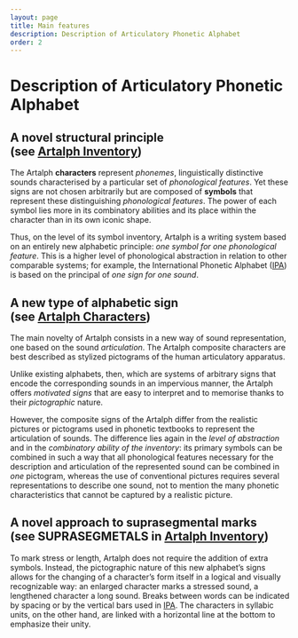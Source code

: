 ```yaml
---
layout: page
title: Main features
description: Description of Articulatory Phonetic Alphabet
order: 2
---
```


# Description of Articulatory Phonetic Alphabet

## A novel structural principle (see&nbsp;[Artalph&nbsp;Inventory][1])

The Artalph **characters** represent *phonemes*, linguistically distinctive sounds characterised by a particular set of 
*phonological features*. Yet these signs are not chosen arbitrarily but are composed of **symbols** that represent these 
distinguishing *phonological features*. The power of each symbol lies more in its combinatory abilities and its place 
within the character than in its own iconic shape.

Thus, on the level of its symbol inventory, Artalph is a writing system based on an entirely new alphabetic principle:
*one symbol for one phonological feature*. This is a higher level of phonological abstraction in relation to other 
comparable systems; for example, the International Phonetic Alphabet ([IPA][3]) is based on the principal of *one sign 
for one sound*.

## A new type of alphabetic sign (see&nbsp;[Artalph&nbsp;Characters][2])

The main novelty of Artalph consists in a new way of sound representation, one based on the sound *articulation*. 
The Artalph composite characters are best described as stylized pictograms of the human articulatory apparatus.

Unlike existing alphabets, then, which are systems of arbitrary signs that encode the corresponding sounds 
in an impervious manner, the Artalph offers *motivated signs* that are easy to interpret and to memorise thanks 
to their *pictographic* nature.

However, the composite signs of the Artalph differ from the realistic pictures or pictograms used in phonetic 
textbooks to represent the articulation of sounds. The difference lies again in the *level of abstraction* and 
in the *combinatory ability of the inventory*: its primary symbols can be combined in such a way that all phonological 
features necessary for the description and articulation of the represented sound can be combined in *one* pictogram, 
whereas the use of conventional pictures requires several representations to describe one sound, not to mention 
the many phonetic characteristics that cannot be captured by a realistic picture.

## A novel approach to suprasegmental marks (see&nbsp;SUPRASEGMETALS&nbsp;in&nbsp;[Artalph&nbsp;Inventory][1])

To mark stress or length, Artalph does not require the addition of extra symbols. Instead, the pictographic nature 
of this new alphabet’s signs allows for the changing of a character’s form itself in a logical and visually 
recognizable way: an enlarged character marks a stressed sound, a lengthened character a long sound. Breaks between 
words can be indicated by spacing or by the vertical bars used in [IPA][3]. The characters in syllabic units, 
on the other hand, are linked with a horizontal line at the bottom to emphasize their unity.

[1]: /signs#artalph-inventory "Artalph Inventory"
[2]: /signs#artalph-characters "Artalph Characters"
[3]: https://www.internationalphoneticassociation.org/content/ipa-chart "The International Phonetic Alphabet and the IPA Chart"
